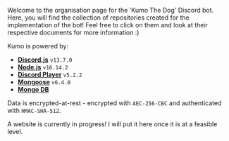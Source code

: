 Welcome to the organisation page for the 'Kumo The Dog' Discord bot. Here, you will find the collection of repositories created for the implementation of the bot! Feel free to click on them and look at their respective documents for more information :)

Kumo is powered by:
- [**Discord.js**](https://discord.js.org/#/) `v13.7.0`
- [**Node.js**](https://nodejs.org/en/) `v16.14.2`
- [**Discord Player**](https://www.npmjs.com/package/discord-player) `v5.2.2`
- [**Mongoose**](https://www.npmjs.com/package/mongoose) `v6.4.0`
- [**Mongo DB**](https://www.mongodb.com/)

Data is encrypted-at-rest - encrypted with `AEC-256-CBC` and authenticated with `HMAC-SHA-512`.

A website is currently in progress! I will put it here once it is at a feasible level.
